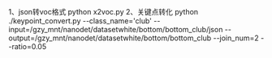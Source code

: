 1、json转voc格式
python x2voc.py
2、关键点转化
python ./keypoint_convert.py --class_name='club' --input=/gzy_mnt/nanodet/datasetwhite/bottom/bottom_club/json --output=/gzy_mnt/nanodet/datasetwhite/bottom/bottom_club --join_num=2 --ratio=0.05